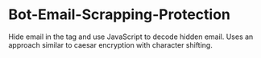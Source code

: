 # **Bot-Email-Scrapping-Protection**

Hide email in the tag and use JavaScript to decode hidden email. Uses an approach similar to caesar encryption with character shifting.
